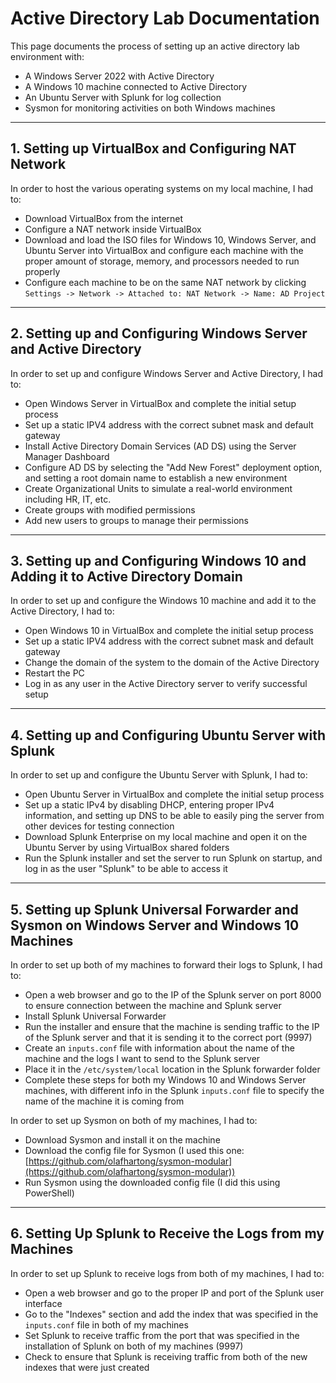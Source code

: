 # Active Directory Lab Documentation

This page documents the process of setting up an active directory lab environment with:

- A Windows Server 2022 with Active Directory
- A Windows 10 machine connected to Active Directory
- An Ubuntu Server with Splunk for log collection
- Sysmon for monitoring activities on both Windows machines

---

## 1. Setting up VirtualBox and Configuring NAT Network

In order to host the various operating systems on my local machine, I had to:

- Download VirtualBox from the internet
- Configure a NAT network inside VirtualBox
- Download and load the ISO files for Windows 10, Windows Server, and Ubuntu Server into VirtualBox and configure each machine with the proper amount of storage, memory, and processors needed to run properly
- Configure each machine to be on the same NAT network by clicking `Settings -> Network -> Attached to: NAT Network -> Name: AD Project`

---

## 2. Setting up and Configuring Windows Server and Active Directory

In order to set up and configure Windows Server and Active Directory, I had to:

- Open Windows Server in VirtualBox and complete the initial setup process
- Set up a static IPV4 address with the correct subnet mask and default gateway
- Install Active Directory Domain Services (AD DS) using the Server Manager Dashboard
- Configure AD DS by selecting the "Add New Forest" deployment option, and setting a root domain name to establish a new environment
- Create Organizational Units to simulate a real-world environment including HR, IT, etc.
- Create groups with modified permissions
- Add new users to groups to manage their permissions

---

## 3. Setting up and Configuring Windows 10 and Adding it to Active Directory Domain

In order to set up and configure the Windows 10 machine and add it to the Active Directory, I had to:

- Open Windows 10 in VirtualBox and complete the initial setup process
- Set up a static IPV4 address with the correct subnet mask and default gateway
- Change the domain of the system to the domain of the Active Directory
- Restart the PC
- Log in as any user in the Active Directory server to verify successful setup

---

## 4. Setting up and Configuring Ubuntu Server with Splunk

In order to set up and configure the Ubuntu Server with Splunk, I had to:

- Open Ubuntu Server in VirtualBox and complete the initial setup process
- Set up a static IPv4 by disabling DHCP, entering proper IPv4 information, and setting up DNS to be able to easily ping the server from other devices for testing connection
- Download Splunk Enterprise on my local machine and open it on the Ubuntu Server by using VirtualBox shared folders
- Run the Splunk installer and set the server to run Splunk on startup, and log in as the user "Splunk" to be able to access it

---

## 5. Setting up Splunk Universal Forwarder and Sysmon on Windows Server and Windows 10 Machines

In order to set up both of my machines to forward their logs to Splunk, I had to:

- Open a web browser and go to the IP of the Splunk server on port 8000 to ensure connection between the machine and Splunk server
- Install Splunk Universal Forwarder
- Run the installer and ensure that the machine is sending traffic to the IP of the Splunk server and that it is sending it to the correct port (9997)
- Create an `inputs.conf` file with information about the name of the machine and the logs I want to send to the Splunk server
- Place it in the `/etc/system/local` location in the Splunk forwarder folder
- Complete these steps for both my Windows 10 and Windows Server machines, with different info in the Splunk `inputs.conf` file to specify the name of the machine it is coming from

In order to set up Sysmon on both of my machines, I had to:

- Download Sysmon and install it on the machine
- Download the config file for Sysmon (I used this one: [https://github.com/olafhartong/sysmon-modular](https://github.com/olafhartong/sysmon-modular))
- Run Sysmon using the downloaded config file (I did this using PowerShell)

---

## 6. Setting Up Splunk to Receive the Logs from my Machines

In order to set up Splunk to receive logs from both of my machines, I had to:

- Open a web browser and go to the proper IP and port of the Splunk user interface
- Go to the "Indexes" section and add the index that was specified in the `inputs.conf` file in both of my machines
- Set Splunk to receive traffic from the port that was specified in the installation of Splunk on both of my machines (9997)
- Check to ensure that Splunk is receiving traffic from both of the new indexes that were just created

